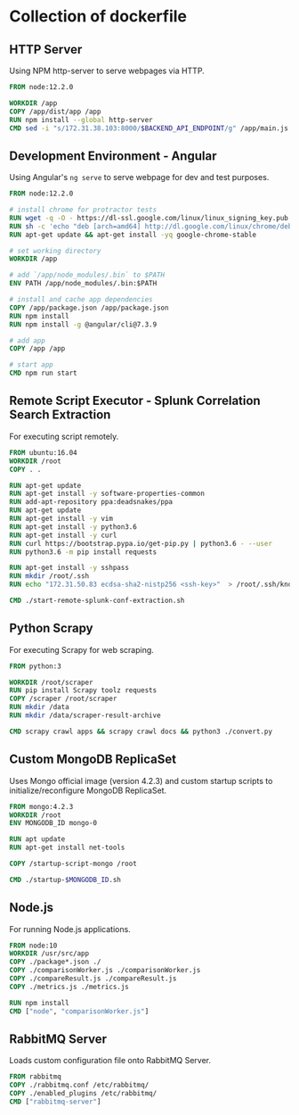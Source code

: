 # Collection of dockerfile

## HTTP Server

Using NPM http-server to serve webpages via HTTP.

```dockerfile
FROM node:12.2.0

WORKDIR /app
COPY /app/dist/app /app
RUN npm install --global http-server
CMD sed -i "s/172.31.38.103:8000/$BACKEND_API_ENDPOINT/g" /app/main.js && http-server --proxy http://localhost:4200? --port 4200
```

## Development Environment - Angular

Using Angular's `ng serve` to serve webpage for dev and test purposes.

```dockerfile
FROM node:12.2.0

# install chrome for protractor tests
RUN wget -q -O - https://dl-ssl.google.com/linux/linux_signing_key.pub | apt-key add -
RUN sh -c 'echo "deb [arch=amd64] http://dl.google.com/linux/chrome/deb/ stable main" >> /etc/apt/sources.list.d/google.list'
RUN apt-get update && apt-get install -yq google-chrome-stable

# set working directory
WORKDIR /app

# add `/app/node_modules/.bin` to $PATH
ENV PATH /app/node_modules/.bin:$PATH

# install and cache app dependencies
COPY /app/package.json /app/package.json
RUN npm install
RUN npm install -g @angular/cli@7.3.9

# add app
COPY /app /app

# start app
CMD npm run start
```

## Remote Script Executor - Splunk Correlation Search Extraction

For executing script remotely.

```dockerfile
FROM ubuntu:16.04
WORKDIR /root
COPY . .

RUN apt-get update
RUN apt-get install -y software-properties-common
RUN add-apt-repository ppa:deadsnakes/ppa
RUN apt-get update
RUN apt-get install -y vim
RUN apt-get install -y python3.6
RUN apt-get install -y curl
RUN curl https://bootstrap.pypa.io/get-pip.py | python3.6 - --user
RUN python3.6 -m pip install requests

RUN apt-get install -y sshpass
RUN mkdir /root/.ssh
RUN echo "172.31.50.83 ecdsa-sha2-nistp256 <ssh-key>"  > /root/.ssh/known_hosts

CMD ./start-remote-splunk-conf-extraction.sh
```

## Python Scrapy

For executing Scrapy for web scraping.

```dockerfile
FROM python:3

WORKDIR /root/scraper
RUN pip install Scrapy toolz requests
COPY /scraper /root/scraper
RUN mkdir /data
RUN mkdir /data/scraper-result-archive

CMD scrapy crawl apps && scrapy crawl docs && python3 ./convert.py
```

## Custom MongoDB ReplicaSet

Uses Mongo official image (version 4.2.3) and custom startup scripts to initialize/reconfigure MongoDB ReplicaSet.

```dockerfile
FROM mongo:4.2.3
WORKDIR /root
ENV MONGODB_ID mongo-0

RUN apt update
RUN apt-get install net-tools

COPY /startup-script-mongo /root

CMD ./startup-$MONGODB_ID.sh
```

## Node.js

For running Node.js applications.

```dockerfile
FROM node:10
WORKDIR /usr/src/app
COPY ./package*.json ./
COPY ./comparisonWorker.js ./comparisonWorker.js
COPY ./compareResult.js ./compareResult.js
COPY ./metrics.js ./metrics.js

RUN npm install
CMD ["node", "comparisonWorker.js"]
```

## RabbitMQ Server

Loads custom configuration file onto RabbitMQ Server.

```dockerfile
FROM rabbitmq
COPY ./rabbitmq.conf /etc/rabbitmq/
COPY ./enabled_plugins /etc/rabbitmq/
CMD ["rabbitmq-server"]
```
